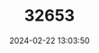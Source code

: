 ---
title: "32653"
category: "Otoba acuminata"
draft: false
date: 2024-02-22 13:03:50
languages:
  Spanish; Castilian: ["Cuángare"]
---